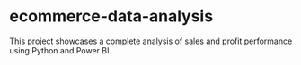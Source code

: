 # ecommerce-data-analysis
This project showcases a complete analysis of sales and profit performance using Python and Power BI.
